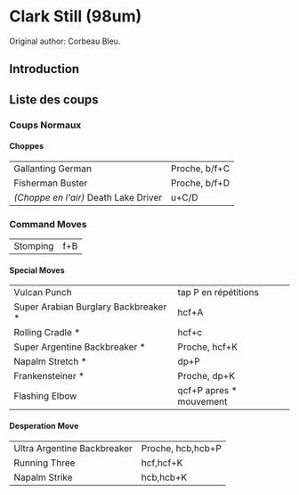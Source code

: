 # Clark Still (98um)

Original author: Corbeau Bleu.

## Introduction

## Liste des coups

### Coups Normaux

#### Choppes

|                                       |               |
|---------------------------------------|---------------|
| Gallanting German                     | Proche, b/f+C |
| Fisherman Buster                      | Proche, b/f+D |
| *(Choppe en l'air)* Death Lake Driver | u+C/D         |

### Command Moves

|          |     |
|----------|-----|
| Stomping | f+B |

#### Special Moves

|                                       |                          |
|---------------------------------------|--------------------------|
| Vulcan Punch                          | tap P en répétitions     |
| Super Arabian Burglary Backbreaker \* | hcf+A                    |
| Rolling Cradle \*                     | hcf+c                    |
| Super Argentine Backbreaker \*        | Proche, hcf+K            |
| Napalm Stretch \*                     | dp+P                     |
| Frankensteiner \*                     | Proche, dp+K             |
| Flashing Elbow                        | qcf+P apres \* mouvement |

#### Desperation Move

|                             |                   |
|-----------------------------|-------------------|
| Ultra Argentine Backbreaker | Proche, hcb,hcb+P |
| Running Three               | hcf,hcf+K         |
| Napalm Strike               | hcb,hcb+K         |
